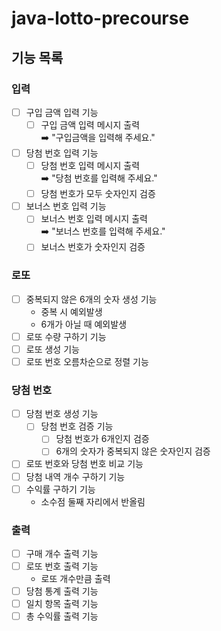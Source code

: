 # java-lotto-precourse

## 기능 목록
### 입력
- [ ] 구입 금액 입력 기능
  - [ ] 구입 금액 입력 메시지 출력 <br>
    ➡️ "구입금액을 입력해 주세요."
- [ ] 당첨 번호 입력 기능
    - [ ] 당첨 번호 입력 메시지 출력 <br>
    ➡️ "당첨 번호를 입력해 주세요."
    - [ ] 당첨 번호가 모두 숫자인지 검증
- [ ] 보너스 번호 입력 기능
  - [ ] 보너스 번호 입력 메시지 출력 <br>
    ➡️ "보너스 번호를 입력해 주세요."
  - [ ] 보너스 번호가 숫자인지 검증
### 로또
- [ ] 중복되지 않은 6개의 숫자 생성 기능
  - 중복 시 예외발생
  - 6개가 아닐 때 예외발생
- [ ] 로또 수량 구하기 기능
- [ ] 로또 생성 기능
- [ ] 로또 번호 오름차순으로 정렬 기능
### 당첨 번호
- [ ] 당첨 번호 생성 기능
  - [ ] 당첨 번호 검증 기능
    - [ ] 당첨 번호가 6개인지 검증
    - [ ] 6개의 숫자가 중복되지 않은 숫자인지 검증
- [ ] 로또 번호와 당첨 번호 비교 기능
- [ ] 당첨 내역 개수 구하기 기능
- [ ] 수익률 구하기 기능
  - 소수점 둘째 자리에서 반올림
### 출력
- [ ] 구매 개수 출력 기능
- [ ] 로또 번호 출력 기능
  - 로또 개수만큼 출력
- [ ] 당첨 통계 출력 기능
- [ ] 일치 항목 출력 기능
- [ ] 총 수익률 출력 기능
